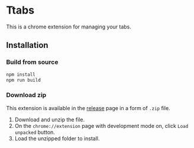 # Ttabs

This is a chrome extension for managing your tabs.

## Installation

### Build from source

```bash
npm install
npm run build
```

### Download zip

This extension is available in the [release](https://github.com/lvliangxiong/ttabs/releases) page in a form of `.zip` file.

1. Download and unzip the file.
2. On the `chrome://extension` page with development mode on, click `Load unpacked` button.
3. Load the unzipped folder to install.

